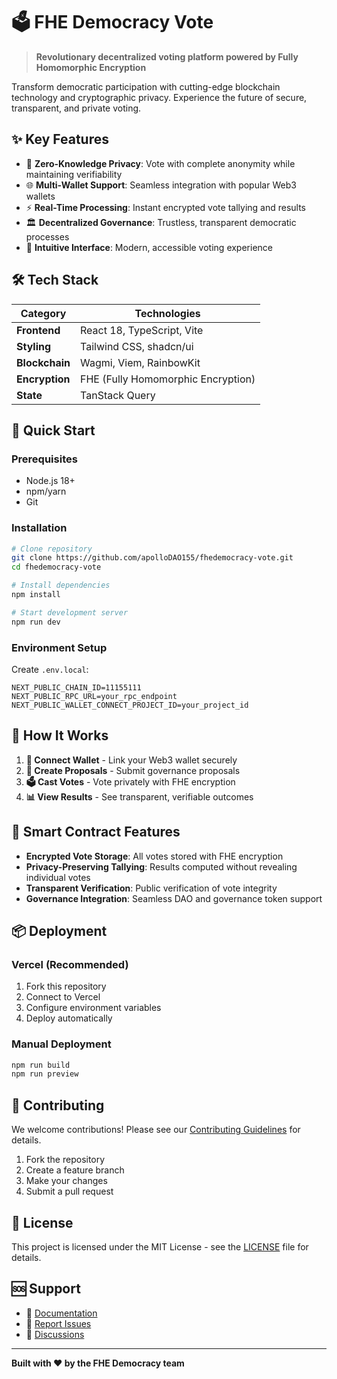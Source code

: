 # 🗳️ FHE Democracy Vote

> **Revolutionary decentralized voting platform powered by Fully Homomorphic Encryption**

Transform democratic participation with cutting-edge blockchain technology and cryptographic privacy. Experience the future of secure, transparent, and private voting.

## ✨ Key Features

- 🔐 **Zero-Knowledge Privacy**: Vote with complete anonymity while maintaining verifiability
- 🌐 **Multi-Wallet Support**: Seamless integration with popular Web3 wallets
- ⚡ **Real-Time Processing**: Instant encrypted vote tallying and results
- 🏛️ **Decentralized Governance**: Trustless, transparent democratic processes
- 🎨 **Intuitive Interface**: Modern, accessible voting experience

## 🛠️ Tech Stack

| Category | Technologies |
|----------|-------------|
| **Frontend** | React 18, TypeScript, Vite |
| **Styling** | Tailwind CSS, shadcn/ui |
| **Blockchain** | Wagmi, Viem, RainbowKit |
| **Encryption** | FHE (Fully Homomorphic Encryption) |
| **State** | TanStack Query |

## 🚀 Quick Start

### Prerequisites
- Node.js 18+
- npm/yarn
- Git

### Installation
```bash
# Clone repository
git clone https://github.com/apolloDAO155/fhedemocracy-vote.git
cd fhedemocracy-vote

# Install dependencies
npm install

# Start development server
npm run dev
```

### Environment Setup
Create `.env.local`:
```env
NEXT_PUBLIC_CHAIN_ID=11155111
NEXT_PUBLIC_RPC_URL=your_rpc_endpoint
NEXT_PUBLIC_WALLET_CONNECT_PROJECT_ID=your_project_id
```

## 🎯 How It Works

1. **🔗 Connect Wallet** - Link your Web3 wallet securely
2. **📝 Create Proposals** - Submit governance proposals
3. **🗳️ Cast Votes** - Vote privately with FHE encryption
4. **📊 View Results** - See transparent, verifiable outcomes

## 🔧 Smart Contract Features

- **Encrypted Vote Storage**: All votes stored with FHE encryption
- **Privacy-Preserving Tallying**: Results computed without revealing individual votes
- **Transparent Verification**: Public verification of vote integrity
- **Governance Integration**: Seamless DAO and governance token support

## 📦 Deployment

### Vercel (Recommended)
1. Fork this repository
2. Connect to Vercel
3. Configure environment variables
4. Deploy automatically

### Manual Deployment
```bash
npm run build
npm run preview
```

## 🤝 Contributing

We welcome contributions! Please see our [Contributing Guidelines](CONTRIBUTING.md) for details.

1. Fork the repository
2. Create a feature branch
3. Make your changes
4. Submit a pull request

## 📄 License

This project is licensed under the MIT License - see the [LICENSE](LICENSE) file for details.

## 🆘 Support

- 📖 [Documentation](docs/)
- 🐛 [Report Issues](https://github.com/apolloDAO155/fhedemocracy-vote/issues)
- 💬 [Discussions](https://github.com/apolloDAO155/fhedemocracy-vote/discussions)

---

**Built with ❤️ by the FHE Democracy team**
